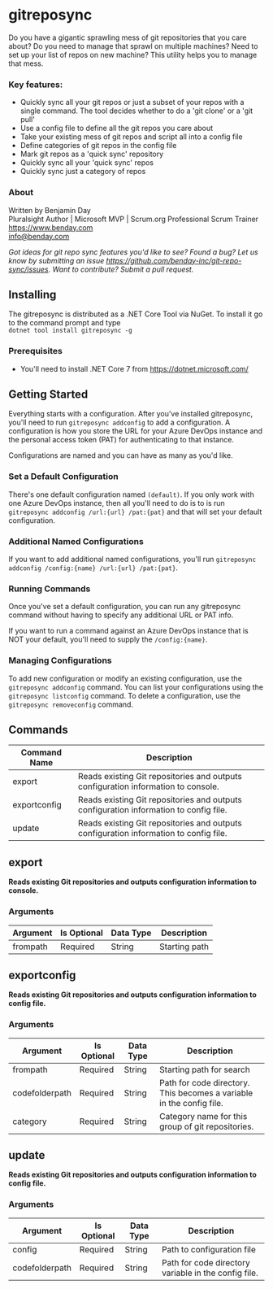 # gitreposync
Do you have a gigantic sprawling mess of git repositories that you care about? 
Do you need to manage that sprawl on multiple machines? Need to set up your 
list of repos on new machine? 
This utility helps you 
to manage that mess. 

### Key features:
- Quickly sync all your git repos or just a subset of your repos with a single command. The tool decides whether to do a 
'git clone' or a 'git pull'
- Use a config file to define all the git repos you care about
- Take your existing mess of git repos and script all into a config file
- Define categories of git repos in the config file
- Mark git repos as a 'quick sync' repository
- Quickly sync all your 'quick sync' repos
- Quickly sync just a category of repos

### About

Written by Benjamin Day  
Pluralsight Author | Microsoft MVP | Scrum.org Professional Scrum Trainer  
https://www.benday.com  
info@benday.com 

*Got ideas for git repo sync features you'd like to see? Found a bug? 
Let us know by submitting an issue https://github.com/benday-inc/git-repo-sync/issues*. *Want to contribute? Submit a pull request.*

## Installing
The gitreposync is distributed as a .NET Core Tool via NuGet. To install it go to the command prompt and type  
`dotnet tool install gitreposync -g`

### Prerequisites
- You'll need to install .NET Core 7 from https://dotnet.microsoft.com/

## Getting Started
Everything starts with a configuration. After you've installed gitreposync, you'll need to 
run `gitreposync addconfig` to add a configuration. A configuration is how you store the URL for your Azure DevOps instance and the personal access token (PAT) for authenticating to that instance.  

Configurations are named and you can have as many as you'd like.

### Set a Default Configuration
There's one default configuration named `(default)`. If you only work with one Azure DevOps instance, then all you'll need to do is to is run `gitreposync addconfig /url:{url} /pat:{pat}` and that will set your default configuration. 

### Additional Named Configurations
If you want to add additional named configurations, you'll run `gitreposync addconfig /config:{name} /url:{url} /pat:{pat}`. 

### Running Commands
Once you've set a default configuration, you can run any gitreposync command without having to specify any additional URL or PAT info.  

If you want to run a command against an Azure DevOps instance that is NOT your default, you'll need to supply the `/config:{name}`.

### Managing Configurations
To add new configuration or modify an existing configuration, use the `gitreposync addconfig` command. You can list your configurations using the `gitreposync listconfig` command. To delete a configuration, use the `gitreposync removeconfig` command.

## Commands
| Command Name | Description |
| --- | --- |
| export | Reads existing Git repositories and outputs configuration information to console. |
| exportconfig | Reads existing Git repositories and outputs configuration information to config file. |
| update | Reads existing Git repositories and outputs configuration information to config file. |
## export
**Reads existing Git repositories and outputs configuration information to console.**
### Arguments
| Argument | Is Optional | Data Type | Description |
| --- | --- | --- | --- |
| frompath | Required | String | Starting path |
## exportconfig
**Reads existing Git repositories and outputs configuration information to config file.**
### Arguments
| Argument | Is Optional | Data Type | Description |
| --- | --- | --- | --- |
| frompath | Required | String | Starting path for search |
| codefolderpath | Required | String | Path for code directory. This becomes a variable in the config file. |
| category | Required | String | Category name for this group of git repositories. |
## update
**Reads existing Git repositories and outputs configuration information to config file.**
### Arguments
| Argument | Is Optional | Data Type | Description |
| --- | --- | --- | --- |
| config | Required | String | Path to configuration file |
| codefolderpath | Required | String | Path for code directory variable in the config file. |
